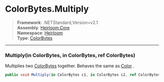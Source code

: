 # ColorBytes.Multiply

> **Framework**: .NETStandard,Version=v2.1  
> **Assembly**: [Heirloom.Core][0]  
> **Namespace**: [Heirloom][0]  
> **Type**: [ColorBytes][1]  

--------------------------------------------------------------------------------

### Multiply(in ColorBytes, in ColorBytes, ref ColorBytes)

Multiplies two [ColorBytes][1] together. Behaves the same as [Color][2] .

```cs
public void Multiply(in ColorBytes c1, in ColorBytes c2, ref ColorBytes target)
```

[0]: ..\Heirloom.Core.md
[1]: Heirloom.ColorBytes.md
[2]: Heirloom.Color.md
